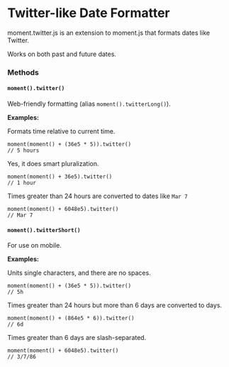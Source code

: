 Twitter-like Date Formatter
==================================================

moment.twitter.js is an extension to moment.js that formats dates like Twitter.

Works on both past and future dates.

### Methods

#### `moment().twitter()`

Web-friendly formatting (alias `moment().twitterLong()`).

__Examples:__

Formats time relative to current time.

```
moment(moment() + (36e5 * 5)).twitter()
// 5 hours
```

Yes, it does smart pluralization.

```
moment(moment() + 36e5).twitter()
// 1 hour
```

Times greater than 24 hours are converted to dates like `Mar 7`

```
moment(moment() + 6048e5).twitter()
// Mar 7
```

#### `moment().twitterShort()`

For use on mobile.

__Examples:__

Units single characters, and there are no spaces.

```
moment(moment() + (36e5 * 5)).twitter()
// 5h
```

Times greater than 24 hours but more than 6 days are converted to days.

```
moment(moment() + (864e5 * 6)).twitter()
// 6d
```

Times greater than 6 days are slash-separated.

```
moment(moment() + 6048e5).twitter()
// 3/7/86
```
